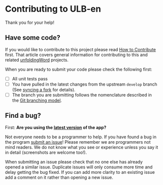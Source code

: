 # Contributing to ULB-en
Thank you for your help!

## Have some code?
If you would like to contribute to this project please read [How to Contribute](https://github.com/unfoldingWord-dev/ts-requirements/wiki/How-to-Contribute) first. That article covers general information for contributing to this and related [unfoldingWord](https://unfoldingword.org/) projects.

When you are ready to submit your code please check the following first:
- [ ] All unit tests pass
- [ ] You have pulled in the latest changes from the upstream `develop` branch (See [syncing a fork](https://help.github.com/articles/syncing-a-fork/) for details).
- [ ] The branch you are submitting follows the nomenclature described in the [Git branching model](http://nvie.com/posts/a-successful-git-branching-model/).

## Find a bug?
First: **Are you using the [latest version](https://github.com/unfoldingWord-dev/ts-desktop/releases/latest) of the app?**

Not everyone needs to be a programmer to help. If you have found a bug in the program [submit an issue](https://github.com/unfoldingWord-dev/ts-desktop/issues/new)! Please remember we are programmers not mind readers. We do not know what you see or experience unless you say it in detail (screenshots are welcome too!). 

When submitting an issue please check that no one else has already opened a similar issue. Duplicate issues will only consume more time and delay getting the bug fixed. If you can add more clarity to an existing issue add a comment on it rather than opening a new issue.
